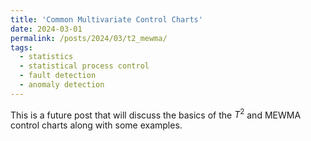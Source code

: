```yaml
---
title: 'Common Multivariate Control Charts'
date: 2024-03-01
permalink: /posts/2024/03/t2_mewma/
tags:
  - statistics
  - statistical process control
  - fault detection
  - anomaly detection
---
```


This is a future post that will discuss the basics of the $T^2$ and MEWMA control charts along with some examples.
